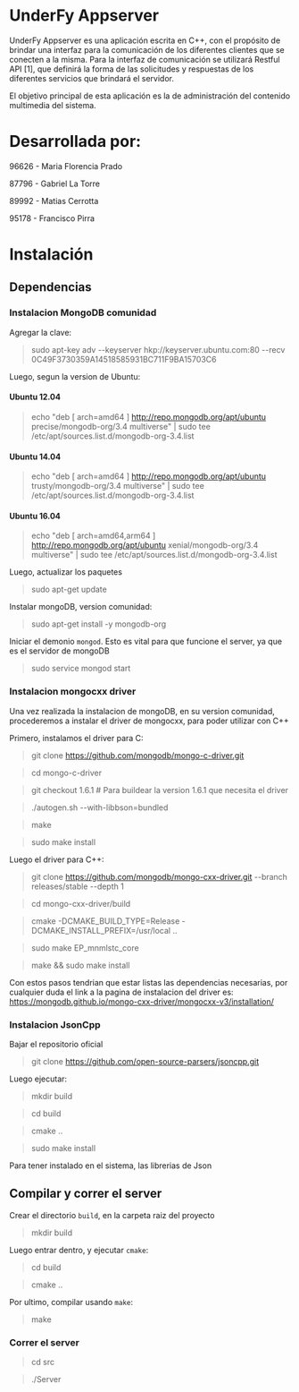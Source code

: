 # UnderFy Appserver

UnderFy Appserver es una aplicación escrita en C++, con el propósito de brindar una interfaz para la comunicación de los
diferentes clientes que se conecten a la misma. Para la interfaz de comunicación se utilizará
Restful API [1], que definirá la forma de las solicitudes y respuestas de los diferentes servicios
que brindará el servidor.

El objetivo principal de esta aplicación es la de administración del contenido multimedia del
sistema.

# Desarrollada por:

96626 - Maria Florencia Prado 

87796 - Gabriel La Torre

89992 - Matias Cerrotta

95178 - Francisco Pirra

# Instalación

## Dependencias

### Instalacion MongoDB comunidad

Agregar la clave:

> sudo apt-key adv --keyserver hkp://keyserver.ubuntu.com:80 --recv 0C49F3730359A14518585931BC711F9BA15703C6

Luego, segun la version de Ubuntu:

#### Ubuntu 12.04

> echo "deb [ arch=amd64 ] http://repo.mongodb.org/apt/ubuntu precise/mongodb-org/3.4 multiverse" | sudo tee /etc/apt/sources.list.d/mongodb-org-3.4.list

#### Ubuntu 14.04

> echo "deb [ arch=amd64 ] http://repo.mongodb.org/apt/ubuntu trusty/mongodb-org/3.4 multiverse" | sudo tee /etc/apt/sources.list.d/mongodb-org-3.4.list

#### Ubuntu 16.04

> echo "deb [ arch=amd64,arm64 ] http://repo.mongodb.org/apt/ubuntu xenial/mongodb-org/3.4 multiverse" | sudo tee /etc/apt/sources.list.d/mongodb-org-3.4.list

Luego, actualizar los paquetes

> sudo apt-get update

Instalar mongoDB, version comunidad:

> sudo apt-get install -y mongodb-org

Iniciar el demonio `mongod`. Esto es vital para que funcione el server, ya que es el servidor de mongoDB

> sudo service mongod start

### Instalacion mongocxx driver

Una vez realizada la instalacion de mongoDB, en su version comunidad, procederemos a instalar el driver de mongocxx, para poder utilizar con C++

Primero, instalamos el driver para C:

> git clone https://github.com/mongodb/mongo-c-driver.git

> cd mongo-c-driver

> git checkout 1.6.1  # Para buildear la version 1.6.1 que necesita el driver 

> ./autogen.sh --with-libbson=bundled

> make

> sudo make install

Luego el driver para C++:

> git clone https://github.com/mongodb/mongo-cxx-driver.git --branch releases/stable --depth 1

> cd mongo-cxx-driver/build

> cmake -DCMAKE_BUILD_TYPE=Release -DCMAKE_INSTALL_PREFIX=/usr/local ..

> sudo make EP_mnmlstc_core

> make && sudo make install

Con estos pasos tendrian que estar listas las dependencias necesarias, por cualquier duda el link a la pagina de instalacion del driver es: https://mongodb.github.io/mongo-cxx-driver/mongocxx-v3/installation/

### Instalacion JsonCpp

Bajar el repositorio oficial

> git clone https://github.com/open-source-parsers/jsoncpp.git

Luego ejecutar:

> mkdir build 

> cd build 

> cmake .. 

> sudo make install

Para tener instalado en el sistema, las librerias de Json

## Compilar y correr el server

Crear el directorio `build`, en la carpeta raiz del proyecto

> mkdir build

Luego entrar dentro, y ejecutar `cmake`:

> cd build

> cmake ..

Por ultimo, compilar usando `make`:

> make

### Correr el server

> cd src

> ./Server




